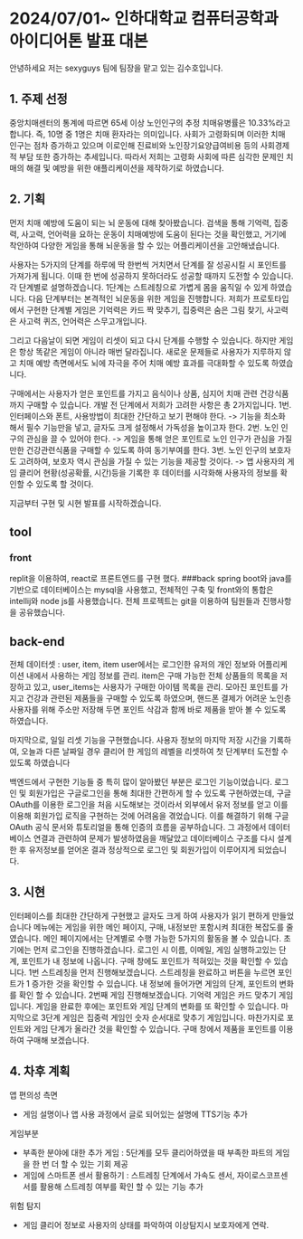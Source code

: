 # 2024/07/01~ 인하대학교 컴퓨터공학과 아이디어톤 발표 대본

안녕하세요 저는 sexyguys 팀에 팀장을 맡고 있는 김수호입니다.
## 1. 주제 선정
중앙치매센터의 통계에 따르면 65세 이상 노인인구의 추정 치매유병률은 10.33%라고 합니다.
즉, 10명 중 1명은 치매 환자라는 의미입니다. 사회가 고령화되며 이러한 치매 인구는 점차 증가하고 있으며 이로인해 진료비와 노인장기요양급여비용 등의 사회경제적 부담 또한 증가하는 추세입니다. 따라서 저희는 고령화 사회에 따른 심각한 문제인 치매의 해결 및 예방을 위한 애플리케이션을 제작하기로 하였습니다. 

## 2. 기획
먼저 치매 예방에 도움이 되는 뇌 운동에 대해 찾아봤습니다. 
검색을 통해 기억력, 집중력, 사고력, 언어력을 요하는 운동이 치매예방에 도움이 된다는 것을 확인했고, 거기에 착안하여 다양한 게임을 통해 뇌운동을 할 수 있는 어플리케이션을 고안해냈습니다. 

사용자는 5가지의 단계를 하루에 딱 한번씩 거치면서 단계를 잘 성공시킬 시 포인트를 가져가게 됩니다. 이때 한 번에 성공하지 못하더라도 성공할 때까지 도전할 수 있습니다.
각 단계별로 설명하겠습니다. 1단계는 스트레칭으로 가볍게 몸을 움직일 수 있게 하였습니다. 다음 단계부터는 본격적인 뇌운동을 위한 게임을 진행합니다. 저희가 프로토타입에서 구현한 단계별 게임은 기억력은 카드 짝 맞추기, 집중력은 숨은 그림 찾기, 사고력은 사고력 퀴즈, 언어력은 스무고개입니다.  

그리고 다음날이 되면 게임이 리셋이 되고 다시 단계를 수행할 수 있습니다.
하지만 게임은 항상 똑같은 게임이 아니라 매번 달라집니다.
새로운 문제들로 사용자가 지루하지 않고 치매 예방 측면에서도 뇌에 자극을 주어 치매 예방 효과를 극대화할 수 있도록 하였습니다.

구매에서는 사용자가 얻은 포인트를 가지고 음식이나 상품, 심지어 치매 관련 건강식품까지 구매할 수 있습니다.
개발 전 단계에서 저희가 고려한 사항은 총 2가지입니다.
1번. 인터페이스와 폰트, 사용방법이 최대한 간단하고 보기 편해야 한다.
-> 기능을 최소화 해서 필수 기능만을 넣고, 글자도 크게 설정해서 가독성을 높이고자 한다.
2번. 노인 인구의 관심을 끌 수 있어야 한다.
-> 게임을 통해 얻은 포인트로 노인 인구가 관심을 가질만한 건강관련식품을 구매할 수 있도록 하여 동기부여를 한다.
3번. 노인 인구의 보호자도 고려하여, 보호자 역시 관심을 가질 수 있는 기능을 제공할 것이다.
-> 앱 사용자의 게임 클리어 현황(성공확률, 시간)등을 기록한 후 데이터를 시각화해 사용자의 정보를 확인할 수 있도록 할 것이다.

지금부터 구현 및 시현 발표를 시작하겠습니다.
## tool
### front
replit을 이용하여, react로 프론트엔드를 구현 했다.
###back
spring boot와 java를 기반으로 데이터베이스는 mysql을 사용했고, 전체적인 구축 및 front와의 통합은 intellij와 node js를 사용했습니다.
전체 프로젝트는 git을 이용하여 팀원들과 진행사항을 공유했습니다.

## back-end
전체 데이터셋 : user, item, item
user에서는 로그인한 유저의 개인 정보와 어플리케이션 내에서 사용하는 게임 정보를 관리.
item은 구매 가능한 전체 상품들의 목록을 저장하고 있고, user_items는 사용자가 구매한 아이템 목록을 관리.
모아진 포인트를 가지고 건강과 관련된 제품들을 구매할 수 있도록 하였으며, 핸드폰 결제가 어려운 노인층 사용자를 위해 주소만 저장해 두면 포인트 삭감과 함께 바로 제품을 받아 볼 수 있도록 하였습니다.

마지막으로, 일일 리셋 기능을 구현했습니다. 사용자 정보의 마지막 저장 시간을 기록하여, 오늘과 다른 날짜일 경우 클리어 한 게임의 레벨을 리셋하여 첫 단계부터 도전할 수 있도록 하였습니다


백엔드에서 구현한 기능들 중 특히 많이 알아봤던 부분은 로그인 기능이었습니다. 로그인 및 회원가입은 구글로그인을 통해 최대한 간편하게 할 수 있도록 구현하였는데, 구글 OAuth를 이용한 로그인을 처음 시도해보는 것이라서 외부에서 유저 정보를 얻고 이를 이용해 회원가입 로직을 구현하는 것에 어려움을 겪었습니다.
이를 해결하기 위해 구글 OAuth 공식 문서와 튜토리얼을 통해 인증의 흐름을 공부하습니다. 그 과정에서 데이터베이스 연결과 관련하여 문제가 발생하였음을 깨달았고 데이터베이스 구조를 다시 설계한 후 유저정보를 얻어온 결과 정상적으로 로그인 및 회원가입이 이루어지게 되었습니다.

## 3. 시현
인터페이스를 최대한 간단하게 구현했고 글자도 크게 하여 사용자가 읽기 편하게 만들었습니다
메뉴에는 게임을 위한 메인 페이지, 구매, 내정보만 포함시켜 최대한 복잡도를 줄였습니다. 메인 페이지에서는 단계별로 수행 가능한 5가지의 활동을 볼 수 있습니다. 초기에는 먼저 로그인을 진행하겠습니다. 로그인 시 이름, 이메일, 게임 실행하고있는 단계, 포인트가 내 정보에 나옵니다. 구매 창에도 포인트가 적혀있는 것을 확인할 수 있습니다.
1번 스트레칭을 먼저 진행해보겠습니다. 스트레칭을 완료하고 버튼을 누르면 포인트가 1 증가한 것을 확인할 수 있습니다. 내 정보에 들어가면 게임의 단계, 포인트의 변화를 확인 할 수 있습니다. 2번째 게임 진행해보겠습니다. 기억력 게임은 카드 맞추기 게임입니다. 게임을 완료한 후에는 포인트와 게임 단계의 변화를 또 확인할 수 있습니다. 마지막으로 3단계 게임은 집중력 게임인 숫자 순서대로 맞추기 게임입니다. 마찬가지로 포인트와 게임 단계가 올라간 것을 확인할 수 있습니다.
구매 창에서 제품을 포인트를 이용하여 구매해 보겠습니다.

## 4. 차후 계획
앱 편의성 측면
- 게임 설명이나 앱 사용 과정에서 글로 되어있는 설명에 TTS기능 추가
 
게임부분
- 부족한 분야에 대한 추가 게임 : 5단계를 모두 클리어하였을 때 부족한 파트의 게임을 한 번 더 할 수 있는 기회 제공
- 게임에 스마트폰 센서 활용하기 : 스트레칭 단계에서 가속도 센서, 자이로스코프센서를 활용해 스트레칭 여부를 확인 할 수 있는 기능 추가

위험 탐지
- 게임 클리어 정보로 사용자의 상태를 파악하여 이상탐지시 보호자에게 연락.

